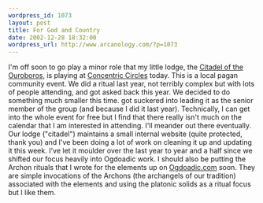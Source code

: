 ```yaml
--- 
wordpress_id: 1073
layout: post
title: For God and Country
date: 2002-12-28 18:32:00
wordpress_url: http://www.arcanology.com/?p=1073
---
```

I'm off soon to go play a minor role that my little lodge, the <a href="http://www.ogdoadic.com/ouroboros/">Citadel of the Ouroboros</a>, is playing at <a href="http://www.oloteas.org/announce.asp#79">Concentric Circles</a> today. This is a local pagan community event. We did a ritual last year, not terribly complex but with lots of people attending, and got asked back this year. We decided to do something much smaller this time. got suckered into leading it as the senior member of the group (and because I did it last year). Technically, I can get into the whole event for free but I find that there really isn't much on the calendar that I am interested in attending. I'll meander out there eventually. Our lodge ("citadel") maintains a small internal website (quite protected, thank you) and I've been doing a lot of work on cleaning it up and updating it this week. I've let it moulder over the last year to year and a half since we shifted our focus heavily into Ogdoadic work. I should also be putting the Archon rituals that I wrote for the elements up on <a href="http://www.ogdoadic.com">Ogdoadic.com</a> soon. They are simple invocations of the Archons (the archangels of our tradition) associated with the elements and using the platonic solids as a ritual focus but I like them.